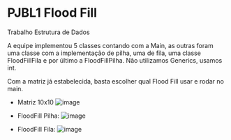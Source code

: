 # PJBL1 Flood Fill
Trabalho Estrutura de Dados

A equipe implementou 5 classes contando com a Main, as outras foram uma classe com a implementação de pilha, uma de fila, uma classe FloodFillFila e por último a FloodFillPilha. Não utilizamos Generics, usamos int.

Com a matriz já estabelecida, basta escolher qual Flood Fill usar e rodar no main. 
- Matriz 10x10
![image](https://github.com/capriol1/PJBL1-Flood-Fill/assets/107329789/7e768a0a-8e46-4162-90cd-0f2cbfa20df3)

- FloodFill Pilha:
![image](https://github.com/capriol1/PJBL1-Flood-Fill/assets/107329789/792128cd-a392-4472-967a-26347505330a)

- FloodFill Fila:
![image](https://github.com/capriol1/PJBL1-Flood-Fill/assets/107329789/c26a6f5c-b84e-4fd7-97d6-1e491b7938a0)


